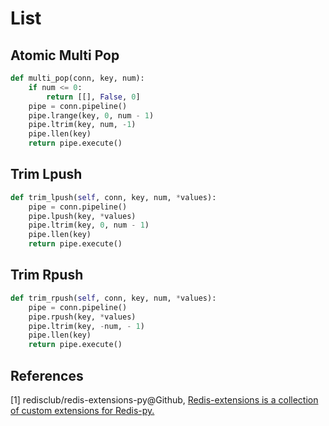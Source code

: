 # List

## Atomic Multi Pop

```python
def multi_pop(conn, key, num):
    if num <= 0:
        return [[], False, 0]
    pipe = conn.pipeline()
    pipe.lrange(key, 0, num - 1)
    pipe.ltrim(key, num, -1)
    pipe.llen(key)
    return pipe.execute()
```

## Trim Lpush

```python
def trim_lpush(self, conn, key, num, *values):
    pipe = conn.pipeline()
    pipe.lpush(key, *values)
    pipe.ltrim(key, 0, num - 1)
    pipe.llen(key)
    return pipe.execute()
```

## Trim Rpush

```python
def trim_rpush(self, conn, key, num, *values):
    pipe = conn.pipeline()
    pipe.rpush(key, *values)
    pipe.ltrim(key, -num, - 1)
    pipe.llen(key)
    return pipe.execute()
```

## References

[1] redisclub/redis-extensions-py@Github, [Redis-extensions is a collection of custom extensions for Redis-py.](https://github.com/redisclub/redis-extensions-py)
